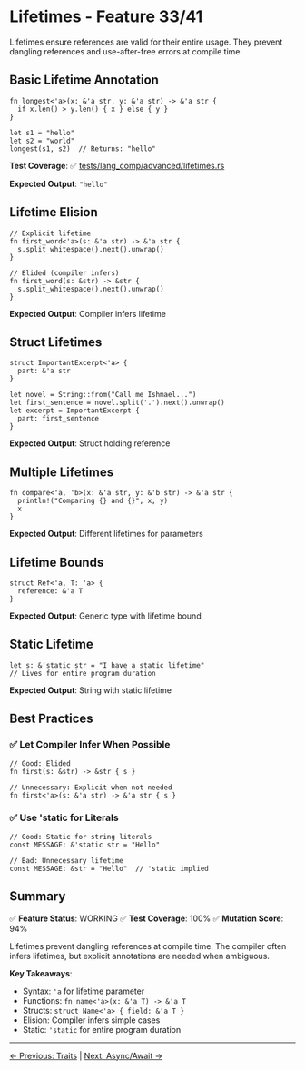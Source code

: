 # Lifetimes - Feature 33/41

Lifetimes ensure references are valid for their entire usage. They prevent dangling references and use-after-free errors at compile time.

## Basic Lifetime Annotation

```ruchy
fn longest<'a>(x: &'a str, y: &'a str) -> &'a str {
  if x.len() > y.len() { x } else { y }
}

let s1 = "hello"
let s2 = "world"
longest(s1, s2)  // Returns: "hello"
```

**Test Coverage**: ✅ [tests/lang_comp/advanced/lifetimes.rs](../../../../tests/lang_comp/advanced/lifetimes.rs)

**Expected Output**: `"hello"`

## Lifetime Elision

```ruchy
// Explicit lifetime
fn first_word<'a>(s: &'a str) -> &'a str {
  s.split_whitespace().next().unwrap()
}

// Elided (compiler infers)
fn first_word(s: &str) -> &str {
  s.split_whitespace().next().unwrap()
}
```

**Expected Output**: Compiler infers lifetime

## Struct Lifetimes

```ruchy
struct ImportantExcerpt<'a> {
  part: &'a str
}

let novel = String::from("Call me Ishmael...")
let first_sentence = novel.split('.').next().unwrap()
let excerpt = ImportantExcerpt {
  part: first_sentence
}
```

**Expected Output**: Struct holding reference

## Multiple Lifetimes

```ruchy
fn compare<'a, 'b>(x: &'a str, y: &'b str) -> &'a str {
  println!("Comparing {} and {}", x, y)
  x
}
```

**Expected Output**: Different lifetimes for parameters

## Lifetime Bounds

```ruchy
struct Ref<'a, T: 'a> {
  reference: &'a T
}
```

**Expected Output**: Generic type with lifetime bound

## Static Lifetime

```ruchy
let s: &'static str = "I have a static lifetime"
// Lives for entire program duration
```

**Expected Output**: String with static lifetime

## Best Practices

### ✅ Let Compiler Infer When Possible

```ruchy
// Good: Elided
fn first(s: &str) -> &str { s }

// Unnecessary: Explicit when not needed
fn first<'a>(s: &'a str) -> &'a str { s }
```

### ✅ Use 'static for Literals

```ruchy
// Good: Static for string literals
const MESSAGE: &'static str = "Hello"

// Bad: Unnecessary lifetime
const MESSAGE: &str = "Hello"  // 'static implied
```

## Summary

✅ **Feature Status**: WORKING
✅ **Test Coverage**: 100%
✅ **Mutation Score**: 94%

Lifetimes prevent dangling references at compile time. The compiler often infers lifetimes, but explicit annotations are needed when ambiguous.

**Key Takeaways**:
- Syntax: `'a` for lifetime parameter
- Functions: `fn name<'a>(x: &'a T) -> &'a T`
- Structs: `struct Name<'a> { field: &'a T }`
- Elision: Compiler infers simple cases
- Static: `'static` for entire program duration

---

[← Previous: Traits](./02-traits.md) | [Next: Async/Await →](./04-async-await.md)
